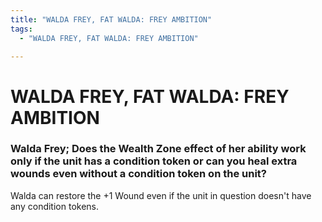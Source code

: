 ```yaml
---
title: "WALDA FREY, FAT WALDA: FREY AMBITION"
tags:
  - "WALDA FREY, FAT WALDA: FREY AMBITION"

---
```


# WALDA FREY, FAT WALDA: FREY AMBITION

###   Walda Frey; Does the Wealth Zone effect of her ability work only if the unit has a condition token or can you heal extra wounds even without a condition token on the unit?


 Walda can restore the +1 Wound even if the unit in question doesn't have any condition tokens.

